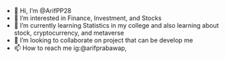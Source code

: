 - 👋 Hi, I’m @ArifPP28
- 👀 I’m interested in Finance, Investment, and Stocks
- 🌱 I’m currently learning Statistics in my college and also learning about stock, cryptocurrency, and metaverse
- 💞️ I’m looking to collaborate on project that can be develop me 
- 📫 How to reach me ig:@arifprabawap, 

<!---
ArifPP28/ArifPP28 is a ✨ special ✨ repository because its `README.md` (this file) appears on your GitHub profile.
You can click the Preview link to take a look at your changes.
--->
